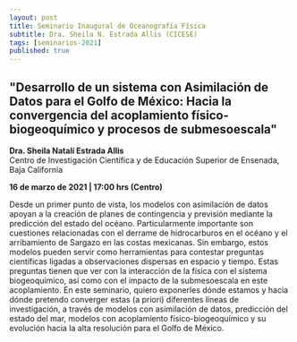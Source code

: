 ```yaml
---
layout: post
title: Seminario Inaugural de Oceanografía Física
subtitle: Dra. Sheila N. Estrada Allis (CICESE)
tags: [seminarios-2021]
published: true
---
```


## "Desarrollo de un sistema con Asimilación de Datos para el Golfo de México: Hacia la convergencia del acoplamiento físico-biogeoquímico y procesos de submesoescala"

**Dra. Sheila Natalí Estrada Allis**<br>
Centro de Investigación Científica y de Educación Superior de Ensenada, Baja California 

**16 de marzo de 2021 \| 17:00 hrs (Centro)**

Desde un primer punto de vista, los modelos con asimilación de datos apoyan a la creación de planes de contingencia
 y previsión mediante la predicción del estado del océano. Particularmente importante son cuestiones 
relacionadas con el derrame de hidrocarburos en el océano y el arribamiento de Sargazo en las costas mexicanas. 
Sin embargo, estos modelos pueden servir como herramientas para contestar preguntas científicas 
ligadas a observaciones dispersas en espacio y tiempo. Estas preguntas tienen que ver con la interacción 
de la física con el sistema biogeoquímico, así como con el impacto de la submesoescala en este acoplamiento. 
En este seminario, quiero exponerles dónde estamos y hacia 
dónde pretendo converger estas (a priori) diferentes líneas de investigación, 
a través de modelos con asimilación de datos, predicción del estado del mar, modelos con acoplamiento 
físico-biogeoquímico y su evolución hacia la alta resolución para el Golfo de México. 

